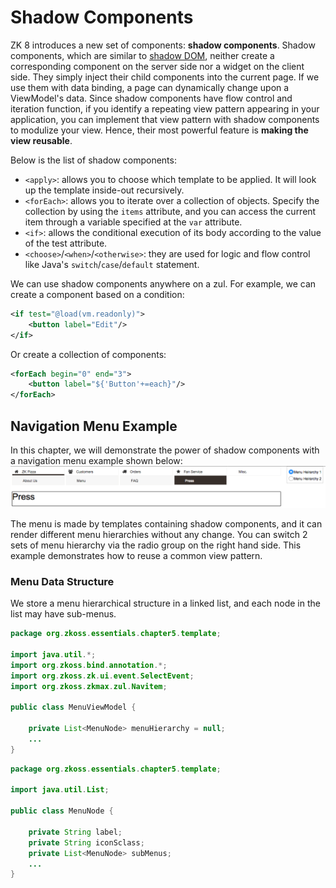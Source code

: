 # Shadow Components

ZK 8 introduces a new set of components: **shadow components**. Shadow components, which are similar to [shadow DOM](http://w3c.github.io/webcomponents/spec/shadow/), neither create a corresponding component on the server side nor a widget on the client side. They simply inject their child components into the current page. If we use them with data binding, a page can dynamically change upon a ViewModel's data. Since shadow components have flow control and iteration function, if you identify a repeating view pattern appearing in your application, you can implement that view pattern with shadow components to modulize your view. Hence, their most powerful feature is **making the view reusable**.

Below is the list of shadow components:

* `<apply>`: allows you to choose which template to be applied. It will look up the template inside-out recursively.
* `<forEach>`: allows you to iterate over a collection of objects. Specify the collection by using the `items` attribute, and you can access the current item through a variable specified at the `var` attribute.
* `<if>`: allows the conditional execution of its body according to the value of the test attribute.
* `<choose>`/`<when>`/`<otherwise>`: they are used for logic and flow control like Java's `switch`/`case`/`default` statement.


We can use shadow components anywhere on a zul. For example, we can create a component based on a condition:
```xml
<if test="@load(vm.readonly)">
    <button label="Edit"/>
</if>
```

Or create a collection of components:
```xml
<forEach begin="0" end="3">
	<button label="${'Button'+=each}"/>
</forEach>
```

## Navigation Menu Example
In this chapter, we will demonstrate the power of shadow components with a navigation menu example shown below:
![](../images/ze-ch7-menu.png)

The menu is made by templates containing shadow components, and it can render different menu hierarchies without any change. You can switch 2 sets of menu hierarchy via the radio group on the right hand side. This example demonstrates how to reuse a common view pattern.

### Menu Data Structure
We store a menu hierarchical structure in a linked list, and each node in the list may have sub-menus.

```java
package org.zkoss.essentials.chapter5.template;

import java.util.*;
import org.zkoss.bind.annotation.*;
import org.zkoss.zk.ui.event.SelectEvent;
import org.zkoss.zkmax.zul.Navitem;

public class MenuViewModel {

    private List<MenuNode> menuHierarchy = null;
    ...
}
```


```java
package org.zkoss.essentials.chapter5.template;

import java.util.List;

public class MenuNode {

    private String label;
    private String iconSclass;
    private List<MenuNode> subMenus;
    ...
}
```



